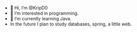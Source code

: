 - 👋 Hi, I’m @KripD0
- 👀 I’m interested in programming.
- 🌱 I’m currently learning Java.
- In the future I plan to study databases, spring, a little web.


